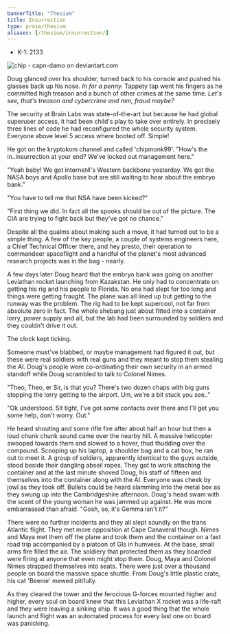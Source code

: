 ```yaml
---
bannerTitle: "Thesium" 
title: Insurrection
type: prose/thesium
aliases: [/thesium/insurrection/]
---
```


<div class="data">

- K-1: 2133

</div>

![chip - capn-damo on deviantart.com](/images/thesium/insurrection-chip.jpg)

Doug glanced over his shoulder, turned back to his console and pushed his
glasses back up his nose. *In for a penny.* Tappety tap went his fingers as he
committed high treason and a bunch of other crimes at the same time. *Let's
see, that's treason and cybercrime and mm, fraud maybe?*

The security at Brain Labs was state-of-the-art but because he had global
superuser access, it had been child's play to take over entirely. In precisely
three lines of code he had reconfigured the whole security system. Everyone above
level 5 access where booted off. Simple!

He got on the kryptokom channel and called 'chipmonk99'. "How's the
in..insurrection at your end? We've locked out management here."

"Yeah baby! We got internet4's Western backbone yesterday. We got the NASA
boys and Apollo base but are still waiting to hear about the embryo bank." 

"You have to tell me that NSA have been kicked?"

"First thing we did. In fact all the spooks should be out of the picture. The
CIA are trying to fight back but they've got no chance."

Despite all the qualms about making such a move, it had turned out to be a
simple thing. A few of the key people, a couple of systems engineers here, a
Chief Technical Officer there, and hey presto, their operation to commandeer
spaceflight and a handful of the planet's most advanced research projects was
in the bag - nearly.

A few days later Doug heard that the embryo bank was going on another Leviathan
rocket launching from Kazakstan. He only had to concentrate on getting his rig
and his people to Florida. No one had slept for too long and things were getting
fraught. The plane was all lined up but getting to the runway was the problem.
The rig had to be kept supercool, not far from absolute zero in fact. The whole
shebang just about fitted into a container lorry, power supply and all, but the
lab had been surrounded by soldiers and they couldn't drive it out.

The clock kept ticking.

Someone must've blabbed, or maybe management had figured it out, but these were
real soldiers with real guns and they meant to stop them stealing the AI.
Doug's people were co-ordinating their own security in an armed standoff while
Doug scrambled to talk to Colonel Nimes.

"Theo, Theo, er Sir, is that you? There's two dozen chaps with big guns stopping
the lorry getting to the airport. Um, we're a bit stuck you see.."

"Ok understood. Sit tight, I've got some contacts over there and I'll get you
some help, don't worry. Out."

He heard shouting and some rifle fire after about half an hour but then a loud
chunk chunk sound came over the nearby hill. A massive helicopter swooped
towards them and slowed to a hover, thud thudding over the compound. Scooping up
his laptop, a shoulder bag and a cat box, he ran out to meet it. A group of
soldiers, apparently identical to the guys outside, stood beside their dangling
abseil ropes. They got to work attaching the container and at the last minute
shoved Doug, his staff of fifteen and themselves into the container along with
the AI. Everyone was cheek by jowl as they took off. Bullets could be heard
slamming into the metal box as they swung up into the Cambridgeshire afternoon.
Doug's head swam with the scent of the young woman he was jammed up against. He
was more embarrassed than afraid. "Gosh, so, it's Gemma isn't it?"

There were no further incidents and they all slept soundly on the
trans Atlantic flight. They met more opposition at Cape Canaveral though. Nimes
and Maya met them off the plane and took them and the container on a fast road
trip accompanied by a platoon of GIs in humvees. At the base, small arms fire
filled the air. The soldiery that protected them as they boarded were firing at
anyone that even might stop them. Doug, Maya and Colonel Nimes strapped
themselves into seats. There were just over a thousand people on board the
massive space shuttle. From Doug's little plastic crate, his cat 'Beenie' mewed
pitifully.

As they cleared the tower and the ferocious G-forces mounted higher and higher,
every soul on board knew that this Leviathan X rocket was a life-raft and they
were leaving a sinking ship. It was a good thing that the whole launch and
flight was an automated process for every last one on board was panicking.
